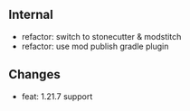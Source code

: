 ## Internal
* refactor: switch to stonecutter & modstitch
* refactor: use mod publish gradle plugin

## Changes
* feat: 1.21.7 support

